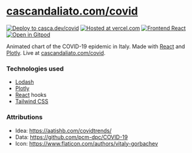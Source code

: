 # [cascandaliato.com/covid](https://cascandaliato.com/covid)

[![Deploy to casca.dev/covid](https://img.shields.io/github/deployments/cascandaliato/covid19-chart/Production?label=deploy%20to%20casca.dev%2Fcovid&logo=dependabot&style=flat-square&labelColor=%232B3137)](https://casca.dev/covid)
[![Hosted at vercel.com](https://img.shields.io/badge/hosted%20at-vercel.com-black?logo=vercel&logoColor=lightgray&style=flat-square&labelColor=%232B3137)](https://vercel.com)
[![Frontend React](https://img.shields.io/badge/frontend-React-%2300c3e6?logo=React&style=flat-square&labelColor=%232B3137)](https://reactjs.org/)
[![Open in Gitpod](https://img.shields.io/badge/open%20code%20in-Gitpod-%09%231966d2?style=flat-square&labelColor=%232B3137&logo=gitpod)](https://gitpod.io/#https://github.com/cascandaliato/covid19-chart)

Animated chart of the COVID-19 epidemic in Italy. Made with [React](https://reactjs.org/) and [Plotly](https://plotly.com/). Live at [cascandaliato.com/covid](https://cascandaliato.com/covid).

### Technologies used

- [Lodash](https://lodash.com/)
- [Plotly](https://plotly.com/)
- [React](https://reactjs.org/) hooks
- [Tailwind CSS](https://tailwindcss.com/)

### Attributions
- Idea: https://aatishb.com/covidtrends/
- Data: https://github.com/pcm-dpc/COVID-19
- Icon: https://www.flaticon.com/authors/vitaly-gorbachev

